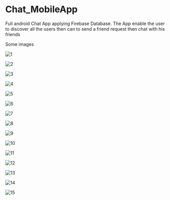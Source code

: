 # Chat_MobileApp
Full android Chat App applying Firebase Database. The App enable the user to discover all the users then can to send a friend request then chat with his friends


Some images


![1](https://user-images.githubusercontent.com/52586356/105905755-7eac1880-602b-11eb-821a-fc75878e4e1c.png)



![2](https://user-images.githubusercontent.com/52586356/105905785-879cea00-602b-11eb-8435-b1986714e6bf.png)



![3](https://user-images.githubusercontent.com/52586356/105905796-8cfa3480-602b-11eb-8fb4-099657df0522.png)



![4](https://user-images.githubusercontent.com/52586356/105905819-95eb0600-602b-11eb-89ae-fd136f7d3d98.png)



![5](https://user-images.githubusercontent.com/52586356/105905830-9aafba00-602b-11eb-8387-69bf5da403d8.png)



![6](https://user-images.githubusercontent.com/52586356/105905846-a00d0480-602b-11eb-966c-78e188282553.png)



![7](https://user-images.githubusercontent.com/52586356/105905865-a69b7c00-602b-11eb-941d-628ac9d1790c.png)



![8](https://user-images.githubusercontent.com/52586356/105905875-abf8c680-602b-11eb-8a40-897a9e2a916c.png)



![9](https://user-images.githubusercontent.com/52586356/105905887-b0bd7a80-602b-11eb-9463-f127b696bddc.png)



![10](https://user-images.githubusercontent.com/52586356/105905900-b5822e80-602b-11eb-8b80-8454068a1dfc.png)



![11](https://user-images.githubusercontent.com/52586356/105905921-badf7900-602b-11eb-97ba-54099ccb9706.png)



![12](https://user-images.githubusercontent.com/52586356/105905935-c03cc380-602b-11eb-8b79-7a30d5589870.png)



![13](https://user-images.githubusercontent.com/52586356/105905956-c59a0e00-602b-11eb-959e-b0f6999f4ec7.png)



![14](https://user-images.githubusercontent.com/52586356/105905972-ca5ec200-602b-11eb-9b3d-756a758bf9dd.png)



![15](https://user-images.githubusercontent.com/52586356/105905990-cfbc0c80-602b-11eb-913b-1b9e1db6b587.png)
